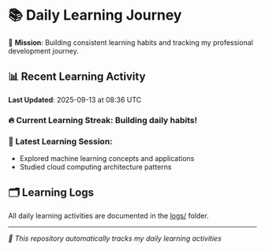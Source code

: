 # 📚 Daily Learning Journey

🎯 **Mission**: Building consistent learning habits and tracking my professional development journey.

## 📊 Recent Learning Activity

**Last Updated**: 2025-09-13 at 08:36 UTC

### 🔥 Current Learning Streak: Building daily habits!

### 📝 Latest Learning Session:
- Explored machine learning concepts and applications
- Studied cloud computing architecture patterns

## 🗂️ Learning Logs

All daily learning activities are documented in the [logs/](./logs/) folder.

---
*🤖 This repository automatically tracks my daily learning activities*
